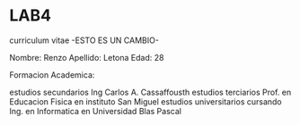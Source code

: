 # LAB4
 
curriculum vitae 
-ESTO ES UN CAMBIO-

Nombre: Renzo 
Apellido: Letona
Edad: 28

Formacion Academica: 

estudios secundarios         Ing Carlos A. Cassaffousth
estudios terciarios          Prof. en Educacion Fisica en instituto San Miguel
estudios universitarios      cursando Ing. en Informatica en Universidad Blas Pascal